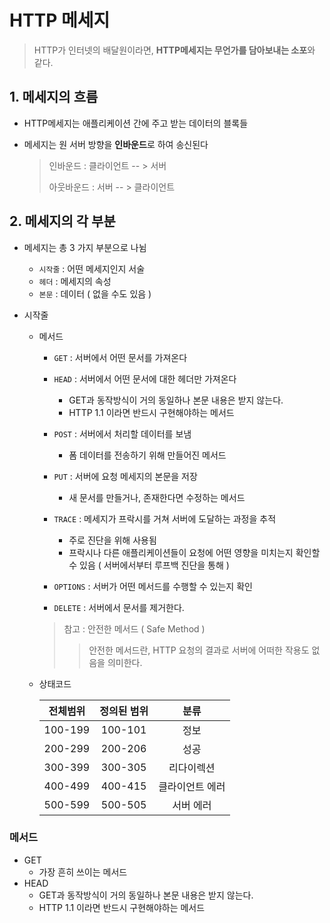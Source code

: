 # HTTP 메세지

> HTTP가 인터넷의 배달원이라면, **HTTP메세지는 무언가를 담아보내는 소포**와 같다.



## 1. 메세지의 흐름

- HTTP메세지는 애플리케이션 간에 주고 받는 데이터의 블록들

- 메세지는 원 서버 방향을 **인바운드**로 하여 송신된다

  > 인바운드 : 클라이언트 -- > 서버
  >
  > 아웃바운드 : 서버 -- > 클라이언트



## 2. 메세지의 각 부분

- 메세지는 총 3 가지 부분으로 나뉨
  - `시작줄` : 어떤 메세지인지 서술
  - `헤더` : 메세지의 속성
  - `본문` : 데이터 ( 없을 수도 있음 )



- 시작줄

  - 메서드

    - `GET` : 서버에서 어떤 문서를 가져온다
    
    
    
    - `HEAD` : 서버에서 어떤 문서에 대한 헤더만 가져온다
      - GET과 동작방식이 거의 동일하나 본문 내용은 받지 않는다. 
      - HTTP 1.1 이라면 반드시 구현해야하는 메서드

    
    
    - `POST` : 서버에서 처리할 데이터를 보냄
      - 폼 데이터를 전송하기 위해 만들어진 메서드
    
    
    
    - `PUT` : 서버에 요청 메세지의 본문을 저장
      - 새 문서를 만들거나, 존재한다면 수정하는 메서드
    
    
    
    - `TRACE` : 메세지가 프락시를 거쳐 서버에 도달하는 과정을 추적
      - 주로 진단을 위해 사용됨
      - 프락시나 다른 애플리케이션들이 요청에 어떤 영향을 미치는지 확인할 수 있음 ( 서버에서부터 루프백 진단을 통해 )
    
    
    
    
    
    - `OPTIONS` : 서버가 어떤 메서드를 수행할 수 있는지 확인
    - `DELETE` : 서버에서 문서를 제거한다.
    
    > 참고 :  안전한 메서드 ( Safe Method )
    >
    > > 안전한 메서드란, HTTP 요청의 결과로 서버에 어떠한 작용도 없음을 의미한다. 
  
  
  
  - 상태코드
  
    | 전체범위 | 정의된 범위 |      분류       |
    | :------: | :---------: | :-------------: |
    | 100-199  |   100-101   |      정보       |
    | 200-299  |   200-206   |      성공       |
    | 300-399  |   300-305   |   리다이렉션    |
    | 400-499  |   400-415   | 클라이언트 에러 |
    | 500-599  |   500-505   |    서버 에러    |



### 메서드

- GET
  - 가장 흔히 쓰이는 메서드
- HEAD
  - GET과 동작방식이 거의 동일하나 본문 내용은 받지 않는다. 
  - HTTP 1.1 이라면 반드시 구현해야하는 메서드